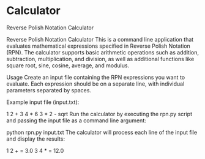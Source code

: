 # Calculator
Reverse Polish Notation Calculator

Reverse Polish Notation Calculator
This is a command line application that evaluates mathematical expressions specified in Reverse Polish Notation (RPN). The calculator supports basic arithmetic operations such as addition, subtraction, multiplication, and division, as well as additional functions like square root, sine, cosine, average, and modulus.

Usage
Create an input file containing the RPN expressions you want to evaluate. Each expression should be on a separate line, with individual parameters separated by spaces.

Example input file (input.txt):

1 2 +
3 4 *
6 3 * 2 - sqrt
Run the calculator by executing the rpn.py script and passing the input file as a command line argument:

python rpn.py input.txt
The calculator will process each line of the input file and display the results:

1 2 + = 3.0
3 4 * = 12.0

